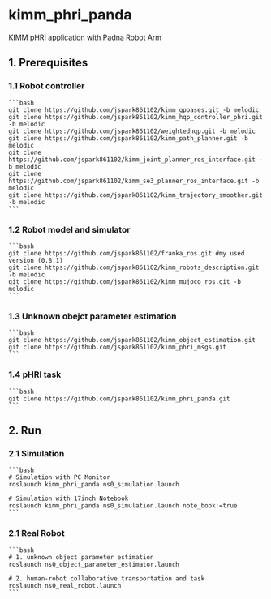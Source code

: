 # kimm_phri_panda
KIMM pHRI application with Padna Robot Arm

## 1. Prerequisites
### 1.1 Robot controller
    ```bash
    git clone https://github.com/jspark861102/kimm_qpoases.git -b melodic
    git clone https://github.com/jspark861102/kimm_hqp_controller_phri.git -b melodic
    git clone https://github.com/jspark861102/weightedhqp.git -b melodic
    git clone https://github.com/jspark861102/kimm_path_planner.git -b melodic
    git clone https://github.com/jspark861102/kimm_joint_planner_ros_interface.git -b melodic
    git clone https://github.com/jspark861102/kimm_se3_planner_ros_interface.git -b melodic
    git clone https://github.com/jspark861102/kimm_trajectory_smoother.git -b melodic
    ```

### 1.2 Robot model and simulator
    ```bash
    git clone https://github.com/jspark861102/franka_ros.git #my used version (0.8.1)
    git clone https://github.com/jspark861102/kimm_robots_description.git -b melodic
    git clone https://github.com/jspark861102/kimm_mujoco_ros.git -b melodic
    ```

### 1.3 Unknown obejct parameter estimation
    ```bash
    git clone https://github.com/jspark861102/kimm_object_estimation.git
    git clone https://github.com/jspark861102/kimm_phri_msgs.git
    ```

### 1.4 pHRI task
    ```bash
    git clone https://github.com/jspark861102/kimm_phri_panda.git
    ```

## 2. Run
### 2.1 Simulation
    ```bash
    # Simulation with PC Monitor
    roslaunch kimm_phri_panda ns0_simulation.launch

    # Simulation with 17inch Notebook
    roslaunch kimm_phri_panda ns0_simulation.launch note_book:=true
    ```

### 2.1 Real Robot
    ```bash
    # 1. unknown object parameter estimation
    roslaunch ns0_object_parameter_estimator.launch

    # 2. human-robot collaborative transportation and task
    roslaunch ns0_real_robot.launch
    ```

